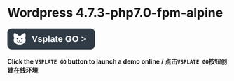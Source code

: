 # Wordpress 4.7.3-php7.0-fpm-alpine

<a href="https://www.vsplate.com/?docker-compose=https://github.com/vsplate/dcenvs/wordpress/4.7.3-php7.0-fpm-alpine"><img alt="VSPLATE GO" src="https://raw.githubusercontent.com/vsplate/images/master/vsgo_btn.png" width="200px"></a>

**Click the `VSPLATE GO` button to launch a demo online / 点击`VSPLATE GO`按钮创建在线环境**